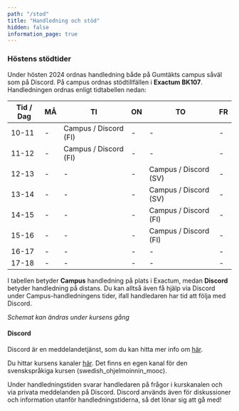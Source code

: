 ```yaml
---
path: "/stod"
title: "Handledning och stöd"
hidden: false
information_page: true
---
```


### Höstens stödtider

Under hösten 2024 ordnas handledning både på Gumtäkts campus såväl som på Discord. På campus ordnas stödtillfällen i **Exactum BK107**. Handledningen ordnas enligt tidtabellen nedan: 

| Tid / Dag | MÅ | TI | ON | TO | FR |
|-----|----|----|----|----|----|
| 10-11 | - | Campus / Discord (FI) | - | - | - |
| 11-12 | - | Campus / Discord (FI) | - | - | - |
| 12-13 | - | - | - | Campus / Discord (SV) | - |
| 13-14 | - | - | - | Campus / Discord (SV) | - |
| 14-15 | - | - | - | Campus / Discord (FI) | - |
| 15-16 | - | - | - | Campus / Discord (FI) | - |
| 16-17 | - | - | - | - | - |
| 17-18 | - | - | - | - | - |

I tabellen betyder **Campus** handledning på plats i Exactum, medan **Discord** betyder handledning på distans. Du kan alltså även få hjälp via Discord under Campus-handledningens tider, ifall handledaren har tid att följa med Discord.

*Schemat kan ändras under kursens gång*

#### Discord

Discord är en meddelandetjänst, som du kan hitta mer info om [här](https://discord.com/).

Du hittar kursens kanaler [här](https://study.cs.helsinki.fi/discord/join/ohjelmoinnin_mooc). Det finns en egen kanal för den svenskspråkiga kursen (swedish_ohjelmoinnin_mooc).

Under handledningstiden svarar handledaren på frågor i kurskanalen och via privata meddelanden på Discord. Discord används även för diskussioner och information utanför handledningstiderna, så det lönar sig att gå med! 
